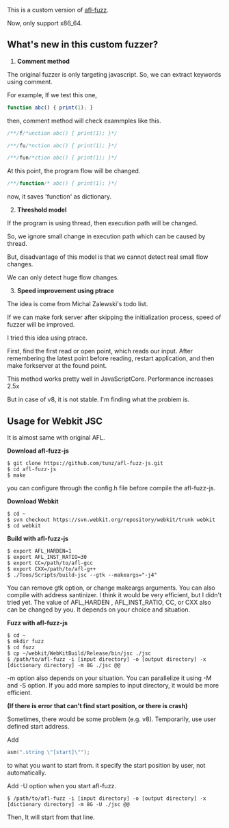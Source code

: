 This is a custom version of [afl-fuzz](http://lcamtuf.coredump.cx/afl/).

Now, only support x86_64.

What's new in this custom fuzzer?
---------------------------------

1. **Comment method**

  The original fuzzer is only targeting javascript. 
  So, we can extract keywords using comment.

  For example, If we test this one,

  ```js
  function abc() { print(1); }
  ```

  then, comment method will check exammples like this.
  ```js
  /**/f/*unction abc() { print(1); }*/
  ```
  ```js
  /**/fu/*nction abc() { print(1); }*/
  ```
  ```js
  /**/fun/*ction abc() { print(1); }*/
  ```

  At this point, the program flow will be changed.

  ```js
  /**/function/* abc() { print(1); }*/
  ```
  now, it saves 'function' as dictionary.

2. **Threshold model**

  If the program is using thread, then execution path will be changed.

  So, we ignore small change in execution path which can be caused by thread.

  But, disadvantage of this model is that we cannot detect real small flow changes.

  We can only detect huge flow changes.

3. **Speed improvement using ptrace**

  The idea is come from Michal Zalewski's todo list.

  If we can make fork server after skipping the initialization process, 
  speed of fuzzer will be improved.

  I tried this idea using ptrace.

  First, find the first read or open point, which reads our input.
  After remembering the latest point before reading,
  restart application, and then make forkserver at the found point.

  This method works pretty well in JavaScriptCore.
  Performance increases 2.5x

  But in case of v8, it is not stable.
  I'm finding what the problem is.

Usage for Webkit JSC
--------------------

It is almost same with original AFL.

**Download afl-fuzz-js**
```
$ git clone https://github.com/tunz/afl-fuzz-js.git
$ cd afl-fuzz-js
$ make
```
you can configure through the config.h file before compile the afl-fuzz-js.

**Download Webkit**
```
$ cd ~
$ svn checkout https://svn.webkit.org/repository/webkit/trunk webkit
$ cd webkit
```

**Build with afl-fuzz-js**
```
$ export AFL_HARDEN=1
$ export AFL_INST_RATIO=30
$ export CC=/path/to/afl-gcc
$ export CXX=/path/to/afl-g++
$ ./Toos/Scripts/build-jsc --gtk --makeargs="-j4"
```
You can remove gtk option, or change makeargs arguments.
You can also compile with address santinizer. I think it would be very efficient, but I didn't tried yet.
The value of AFL_HARDEN , AFL_INST_RATIO, CC, or CXX also can be changed by you.
It depends on your choice and situation.

**Fuzz with afl-fuzz-js**
```
$ cd ~
$ mkdir fuzz
$ cd fuzz
$ cp ~/webkit/WebKitBuild/Release/bin/jsc ./jsc
$ /path/to/afl-fuzz -i [input directory] -o [output directory] -x [dictionary directory] -m 8G ./jsc @@
```
-m option also depends on your situation.
You can parallelize it using -M and -S option.
If you add more samples to input directory, it would be more efficient.

**(If there is error that can't find start position, or there is crash)**

Sometimes, there would be some problem (e.g. v8). Temporarily, use user defined start address.
  
Add
```C
asm(".string \"[start]\"");
```
to what you want to start from. it specify the start position by user, not automatically.

Add -U option when you start afl-fuzz. 
```
$ /path/to/afl-fuzz -i [input directory] -o [output directory] -x [dictionary directory] -m 8G -U ./jsc @@
```
Then, It will start from that line.

